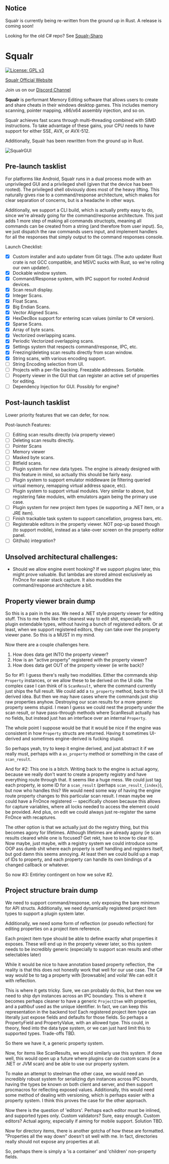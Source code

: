 ## Notice

Squalr is currently being re-written from the ground up in Rust. A release is coming soon!

Looking for the old C# repo? See [Squalr-Sharp](https://github.com/Squalr/Squalr-Sharp)

# Squalr

[![License: GPL v3](https://img.shields.io/badge/License-GPL%20v3-blue.svg)](http://www.gnu.org/licenses/gpl-3.0)

[Squalr Official Website](https://www.squalr.com)

Join us on our [Discord Channel](https://discord.gg/Pq2msTx)

**Squalr** is performant Memory Editing software that allows users to create and share cheats in their windows desktop games. This includes memory scanning, pointer mapping, x86/x64 assembly injection, and so on.

Squalr achieves fast scans through multi-threading combined with SIMD instructions. To take advantage of these gains, your CPU needs to have support for either SSE, AVX, or AVX-512.

Additionally, Squalr has been rewritten from the ground up in Rust.

![SqualrGUI](docs/Squalr.png)

## Pre-launch tasklist
For platforms like Android, Squalr runs in a dual process mode with an unprivileged GUI and a privileged shell (given that the device has been rooted). The privileged shell obviously does most of the heavy lifting. This naturally gives rise to a command/response architecture, which makes for clear separation of concerns, but is a headache in other ways.

Additionally, we support a CLI build, which is actually pretty easy to do, since we're already going for the command/response architecture. This just adds 1 more step of making all commands structopts, meaning all commands can be created from a string (and therefore from user input). So, we just dispatch the raw commands users input, and implement handlers for all the responses that simply output to the command responses console.

Launch Checklist:
- [X] Custom installer and auto updater from Git tags. (The auto updater Rust crate is not GCC compatible, and MSVC sucks with Rust, so we're rolling our own updater).
- [X] Dockable window system.
- [X] Command/Response system, with IPC support for rooted Android devices.
- [X] Scan result display.
- [X] Integer Scans.
- [X] Float Scans.
- [X] Big Endian Scans.
- [X] Vector Aligned Scans.
- [X] HexDecBox support for entering scan values (similar to C# version).
- [X] Sparse Scans.
- [X] Array of byte scans.
- [X] Vectorized overlapping scans.
- [X] Periodic Vectorized overlapping scans.
- [X] Settings system that respects command/response, IPC, etc.
- [X] Freezing/deleting scan results directly from scan window.
- [X] String scans, with various encoding support.
- [ ] String Encoding selection from UI.
- [ ] Projects with a per-file backing. Freezable addresses. Sortable.
- [ ] Property viewer in the GUI that can register an active set of properties for editing.
- [ ] Dependency Injection for GUI. Possibly for engine?

## Post-launch tasklist
Lower priority features that we can defer, for now.

Post-launch Features:
- [ ] Editing scan results directly (via property viewer)
- [ ] Deleting scan results directly.
- [ ] Pointer Scans
- [ ] Memory viewer
- [ ] Masked byte scans.
- [ ] Bitfield scans.
- [ ] Plugin system for new data types. The engine is already designed with this feature in mind, so actually this should be fairly easy.
- [ ] Plugin system to support emulator middleware (ie filtering queried virtual memory, remapping virtual address space, etc).
- [ ] Plugin system to support virtual modules. Very similar to above, but registering fake modules, with emulators again being the primary use case.
- [ ] Plugin system for new project item types (ie supporting a .NET item, or a JRE item).
- [ ] Finish trackable task system to support cancellation, progress bars, etc.
- [ ] Registerable editors in the property viewer. NOT pop-up based though (to support mobile), instead as a take-over screen on the property editor panel.
- [ ] Git(hub) integration?

## Unsolved architectural challenges:
- Should we allow engine event hooking? If we support plugins later, this might prove valuable. But lambdas are stored almost exclusively as FnOnce for easier stack capture. It also muddies the command/response architecture a bit.

## Property viewer brain dump
So this is a pain in the ass. We need a .NET style property viewer for editing stuff. This to me feels like the cleanest way to edit shit, especially with plugin extendable types, without having a bunch of registered editors. Or at least, when we support registered editors, they can take over the property viewer pane. So this is a MUST in my mind.

Now there are a couple challenges here.
1) How does data get INTO the property viewer?
2) How is an "active property" registered with the property viewer?
3) How does data get OUT of the property viewer (ie write back)?

So for #1: I guess there's really two modalities. Either the commands ship `Property` instances, or we allow these to be derived on the UI side. The complex case I can think of is `ScanResult`, where the command currently just ships the full result. We could add a `to_property` method, back to the UI derived idea. But then we may have cases where the commands just ship raw properties anyhow. Destroying our scan results for a more generic property seems stupid. I mean I guess we could nest the property under the scan result, or have pass-through methods where ScanResult actually has no fields, but instead just has an interface over an internal `Property`.

The whole point I suppose would be that it would be nice if the engine was consistent in how `Property` structs are returned. Having it sometimes UI-derived and sometimes engine-derived is fucking stupid.

So perhaps yeah, try to keep it engine derived, and just abstract it if we really must, perhaps with a `as_property` method or something in the case of `scan_result`.

And for #2: This one is a bitch. Writing back to the engine is actual agony, because we really don't want to create a property registry and have everything route through that. It seems like a huge mess. We could just tag each property, ie some ID for a `scan_result` (perhaps `scan_result_{index}`), but now who handles this? We would need some way of having the engine route property changes to this particular scan result. I mean maybe we could have a FnOnce registered -- specifically chosen because this allows for capture variables, where all locks needed to access the element could be provided. And plus, on edit we could always just re-register the same FnOnce with recaptures.

The other option is that we actually just do the registry thing, but this becomes agony for lifetimes. Although lifetimes are already agony (ie scan results cleared while one is focused? Get rekt, have to know to clear it). Now maybe, just maybe, with a registry system we could introduce some OOP ass dumb shit where each property is self handling and registers itself, but god damn this seems annoying. At least then we could build up a map of IDs to property, and each property can handle its own bindings of a changed callback or whatever.

So now #3: Entirley contingent on how we solve #2.

## Project structure brain dump
We need to support command/response, only exposing the bare minimum for API structs. Additionally, we need dynamically registered project item types to support a plugin system later.

Additionally, we need some form of reflection (or pseudo reflection) for editing properties on a project item reference.

Each project item type should be able to define exactly what properties it exposes. These will end up in the property viewer later, so this system needs to be incredibly generic (especially to support scan results and other selectables later)

While it would be nice to have annotation based property reflection, the reality is that this does not honestly work that well for our use case. The C# way would be to tag a property with [browsable] and voila! We can edit it with reflection.

This is where it gets tricky. Sure, we can probably do this, but then now we need to ship dyn instances across an IPC boundary. This is where it becomes perhaps cleaner to have a generic `ProjectItem` with properties, and a pathbuf used as the unique identifier. In fact, we can keep this representation in the backend too! Each registered project item type can literally just expose fields and defaults for those fields. So perhaps a PropertyField and PropertyValue, with an allowed type. This could, in theory, feed into the data type system, or we can just hard limit this to supported types. Trade-offs TBD.

So there we have it, a generic property system.

Now, for items like ScanResults, we would similarly use this system. If done well, this would open up a future where plugins can do custom scans (ie a .NET or JVM scan) and be able to use our property system.

To make an attempt to steelman the other case, we would need an incredibly robust system for serializing dyn instances across IPC bounds, having the types be known on both client and server, and then support procmacros for reflecting exposed values. Additionally, this would need some method of dealing with versioning, which is perhaps easier with a property system. I think this proves the case for the other approach.

Now there is the question of 'editors'. Perhaps each editor must be inlined, and supported types only. Custom validators? Sure, easy enough. Custom editors? Actual agony, especially if aiming for mobile support. Solution TBD.

Now for directory items, there is another gotcha of how these are formatted. "Properties all the way down" doesn't sit well with me. In fact, directories really should not expose any properties at all.

So, perhaps there is simply a 'is a container' and 'children' non-property fields.
